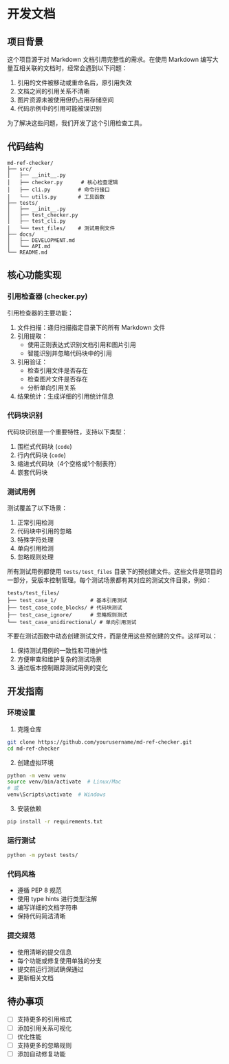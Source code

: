 # 开发文档

## 项目背景

这个项目源于对 Markdown 文档引用完整性的需求。在使用 Markdown 编写大量互相关联的文档时，经常会遇到以下问题：

1. 引用的文件被移动或重命名后，原引用失效
2. 文档之间的引用关系不清晰
3. 图片资源未被使用但仍占用存储空间
4. 代码示例中的引用可能被误识别

为了解决这些问题，我们开发了这个引用检查工具。

## 代码结构

```
md-ref-checker/
├── src/
│   ├── __init__.py
│   ├── checker.py      # 核心检查逻辑
│   ├── cli.py         # 命令行接口
│   └── utils.py       # 工具函数
├── tests/
│   ├── __init__.py
│   ├── test_checker.py
│   ├── test_cli.py
│   └── test_files/    # 测试用例文件
├── docs/
│   ├── DEVELOPMENT.md
│   └── API.md
└── README.md
```

## 核心功能实现

### 引用检查器 (checker.py)

引用检查器的主要功能：

1. 文件扫描：递归扫描指定目录下的所有 Markdown 文件
2. 引用提取：
   - 使用正则表达式识别文档引用和图片引用
   - 智能识别并忽略代码块中的引用
3. 引用验证：
   - 检查引用文件是否存在
   - 检查图片文件是否存在
   - 分析单向引用关系
4. 结果统计：生成详细的引用统计信息

### 代码块识别

代码块识别是一个重要特性，支持以下类型：

1. 围栏式代码块 (```code```)
2. 行内代码块 (`code`)
3. 缩进式代码块（4个空格或1个制表符）
4. 嵌套代码块

### 测试用例

测试覆盖了以下场景：

1. 正常引用检测
2. 代码块中引用的忽略
3. 特殊字符处理
4. 单向引用检测
5. 忽略规则处理

所有测试用例都使用 `tests/test_files` 目录下的预创建文件。这些文件是项目的一部分，受版本控制管理。每个测试场景都有其对应的测试文件目录，例如：

```
tests/test_files/
├── test_case_1/           # 基本引用测试
├── test_case_code_blocks/ # 代码块测试
├── test_case_ignore/      # 忽略规则测试
└── test_case_unidirectional/ # 单向引用测试
```

不要在测试函数中动态创建测试文件，而是使用这些预创建的文件。这样可以：

1. 保持测试用例的一致性和可维护性
2. 方便审查和维护复杂的测试场景
3. 通过版本控制跟踪测试用例的变化

## 开发指南

### 环境设置

1. 克隆仓库
```bash
git clone https://github.com/yourusername/md-ref-checker.git
cd md-ref-checker
```

2. 创建虚拟环境
```bash
python -m venv venv
source venv/bin/activate  # Linux/Mac
# 或
venv\Scripts\activate  # Windows
```

3. 安装依赖
```bash
pip install -r requirements.txt
```

### 运行测试

```bash
python -m pytest tests/
```

### 代码风格

- 遵循 PEP 8 规范
- 使用 type hints 进行类型注解
- 编写详细的文档字符串
- 保持代码简洁清晰

### 提交规范

- 使用清晰的提交信息
- 每个功能或修复使用单独的分支
- 提交前运行测试确保通过
- 更新相关文档

## 待办事项

- [ ] 支持更多的引用格式
- [ ] 添加引用关系可视化
- [ ] 优化性能
- [ ] 支持更多的忽略规则
- [ ] 添加自动修复功能 